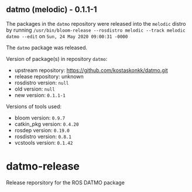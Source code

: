 ## datmo (melodic) - 0.1.1-1

The packages in the `datmo` repository were released into the `melodic` distro by running `/usr/bin/bloom-release --rosdistro melodic --track melodic datmo --edit` on `Sun, 24 May 2020 09:00:31 -0000`

The `datmo` package was released.

Version of package(s) in repository `datmo`:

- upstream repository: https://github.com/kostaskonkk/datmo.git
- release repository: unknown
- rosdistro version: `null`
- old version: `null`
- new version: `0.1.1-1`

Versions of tools used:

- bloom version: `0.9.7`
- catkin_pkg version: `0.4.20`
- rosdep version: `0.19.0`
- rosdistro version: `0.8.1`
- vcstools version: `0.1.42`


# datmo-release
Release reporsitory for the ROS DATMO package
